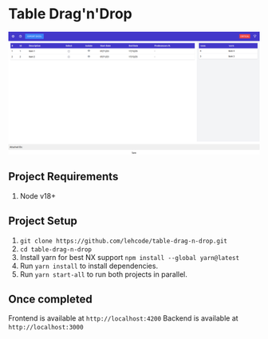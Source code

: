 # Table Drag'n'Drop

![alt text](preview.png)

## Project Requirements

1. Node v18+

## Project Setup

1. `git clone https://github.com/lehcode/table-drag-n-drop.git`
2. `cd table-drag-n-drop`
3. Install yarn for best NX support `npm install --global yarn@latest`
4. Run `yarn install` to install dependencies.
5. Run `yarn start-all` to run both projects in parallel.

## Once completed

Frontend is available at `http://localhost:4200`
Backend is available at `http://localhost:3000`
